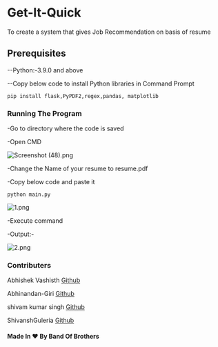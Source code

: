 # Get-It-Quick

To create a system that gives Job Recommendation on basis of resume

## Prerequisites

--Python:-3.9.0 and above

--Copy below code to install Python libraries in Command Prompt

```shell
pip install flask,PyPDF2,regex,pandas, matplotlib
```

### Running The Program

-Go to directory where the code is saved 

-Open CMD 

![Screenshot (48).png](https://github.com/ShivanshGuleria/Get-It-Quick/blob/c80550667344cc66de9bcde34fcb3f57aace9ca0/Images/Screenshot%20(48).png)

-Change the Name of your resume  to resume.pdf

-Copy below code and paste it

```shell
python main.py
```

![1.png](https://github.com/ShivanshGuleria/Get-It-Quick/blob/fab1070ad8b079fadaea4bddbfe7e7084fc35c59/Images/1.png)

-Execute command 

-Output:-

![2.png](https://github.com/ShivanshGuleria/Get-It-Quick/blob/c49479451dcefc8ddb220792d428323cf271e44c/Images/2.png)

### Contributers

Abhishek Vashisth       [Github](https://github.com/ABHISHEK-VASHISTH)

Abhinandan-Giri         [Github](https://github.com/Abhinandan-Giri)

shivam kumar singh      [Github](https://github.com/shivam01091)

ShivanshGuleria         [Github](https://github.com/ShivanshGuleria)

#### Made In ♥️ By Band Of Brothers

